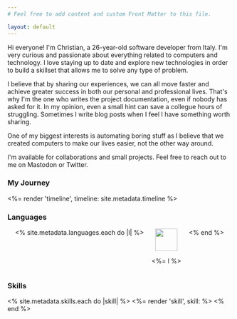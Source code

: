 ```yaml
---
# Feel free to add content and custom Front Matter to this file.

layout: default
---
```



Hi everyone! I'm Christian, a 26-year-old software developer from Italy. I'm very curious and passionate about everything related to computers and technology. I love staying up to date and explore new technologies in order to build a skillset that allows me to solve any type of problem.

I believe that by sharing our experiences, we can all move faster and achieve greater success in both our personal and professional lives. That's why I'm the one who writes the project documentation, even if nobody has asked for it. In my opinion, even a small hint can save a collegue hours of struggling. Sometimes I write blog posts when I feel I have something worth sharing.

One of my biggest interests is automating boring stuff as I believe that we created computers to make our lives easier, not the other way around.

I'm available for collaborations and small projects. Feel free to reach out to me on Mastodon or Twitter.

### My Journey
<%= render 'timeline', timeline: site.metadata.timeline %>

### Languages
<div style="display:flex;justify-content:space-evenly;">
  <% site.metadata.languages.each do |l| %>
    <div style="text-align:center;">
      <img src="/images/languages/<%= l.downcase  %>.svg" style="width:50px;height:50px;">
      <p><%= l %></p>
    </div>
  <% end %>
</div>

### Skills
<div style="display:grid;grid-template-columns:repeat(auto-fit,minmax(450px, 1fr));grid-gap:2em;">
  <% site.metadata.skills.each do |skill| %>
    <%= render 'skill', skill: %>
  <% end %>
</div>

